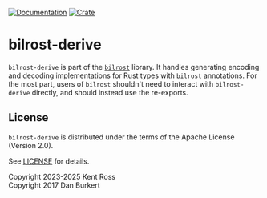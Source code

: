 [![Documentation](https://docs.rs/bilrost-derive/badge.svg)](https://docs.rs/bilrost-derive/)
[![Crate](https://img.shields.io/crates/v/bilrost-derive.svg)](https://crates.io/crates/bilrost-derive)

# bilrost-derive

`bilrost-derive` is part of the [`bilrost`][b] library. It handles generating
encoding and decoding implementations for Rust types with `bilrost` annotations.
For the most part, users of `bilrost` shouldn't need to interact with
`bilrost-derive` directly, and should instead use the re-exports.

[b]: https://crates.io/crates/bilrost

## License

`bilrost-derive` is distributed under the terms of the Apache License (Version
2.0).

See [LICENSE](../LICENSE) for details.

Copyright 2023-2025 Kent Ross  
Copyright 2017 Dan Burkert
